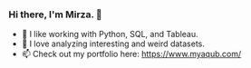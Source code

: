 ### Hi there, I'm Mirza. 👋

- 🔭 I like working with Python, SQL, and Tableau. 
- 🤔 I love analyzing interesting and weird datasets. 
- 📫 Check out my portfolio here: https://www.myaqub.com/




<!--
**mirzayaqub/mirzayaqub** is a ✨ _special_ ✨ repository because its `README.md` (this file) appears on your GitHub profile.

Here are some ideas to get you started:

- 🔭 I’m currently working on ...
- 🌱 I’m currently learning ...
- 👯 I’m looking to collaborate on ...
- 🤔 I’m looking for help with ...
- 💬 Ask me about ...
- 📫 How to reach me: ...
- 😄 Pronouns: ...
- ⚡ Fun fact: ...
-->
